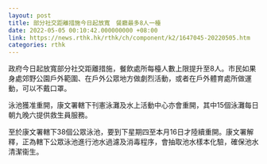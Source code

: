 ```yaml
---
layout: post
title: 部分社交距離措施今日起放寬　餐廳最多8人一檯
date: 2022-05-05 00:10:42.000000000 +08:00
link: https://news.rthk.hk/rthk/ch/component/k2/1647045-20220505.htm
categories: rthk
---
```


政府今日起放寬部分社交距離措施，餐飲處所每檯人數上限提升至8人。市民如果身處郊野公園戶外範圍、在戶外公眾地方做劇烈活動，或者在戶外體育處所做運動，可以不戴口罩。

泳池獲准重開，康文署轄下刊憲泳灘及水上活動中心亦會重開，其中15個泳灘每日朝九晚六提供救生員服務。

至於康文署轄下38個公眾泳池，要到下星期四至本月16日才陸續重開。康文署解釋，正為轄下公眾泳池進行池水過濾及消毒程序，會抽取池水樣本化驗，確保池水清潔衞生。
